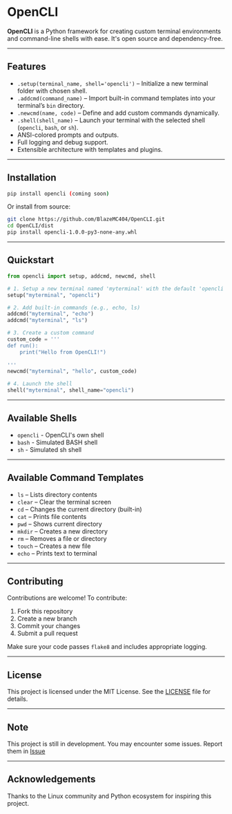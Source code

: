 # OpenCLI

**OpenCLI** is a Python framework for creating custom terminal environments and command-line shells with ease. It's open source and dependency-free.

---

## Features
- `.setup(terminal_name, shell='opencli')` – Initialize a new terminal folder with chosen shell.
- `.addcmd(command_name)` – Import built-in command templates into your terminal’s `bin` directory.
- `.newcmd(name, code)` – Define and add custom commands dynamically.
- `.shell(shell_name)` – Launch your terminal with the selected shell (`opencli`, `bash`, or `sh`).
- ANSI-colored prompts and outputs.
- Full logging and debug support.
- Extensible architecture with templates and plugins.

---

## Installation

```bash
pip install opencli (coming soon)
```

Or install from source:

```bash
git clone https://github.com/BlazeMC404/OpenCLI.git
cd OpenCLI/dist
pip install opencli-1.0.0-py3-none-any.whl
```

---

## Quickstart

```python
from opencli import setup, addcmd, newcmd, shell

# 1. Setup a new terminal named 'myterminal' with the default 'opencli' shell
setup("myterminal", "opencli")

# 2. Add built-in commands (e.g., echo, ls)
addcmd("myterminal", "echo")
addcmd("myterminal", "ls")

# 3. Create a custom command
custom_code = '''
def run():
    print("Hello from OpenCLI!")
    
'''
newcmd("myterminal", "hello", custom_code)

# 4. Launch the shell
shell("myterminal", shell_name="opencli")
```

---

## Available Shells

- `opencli` - OpenCLI's own shell
- `bash` - Simulated BASH shell
- `sh` - Simulated sh shell

---

## Available Command Templates

- `ls` – Lists directory contents
- `clear` – Clear the terminal screen
- `cd` – Changes the current directory (built-in)
- `cat` – Prints file contents
- `pwd` – Shows current directory
- `mkdir` – Creates a new directory
- `rm` – Removes a file or directory
- `touch` – Creates a new file
- `echo` – Prints text to terminal

---

## Contributing

Contributions are welcome! To contribute:

1. Fork this repository
2. Create a new branch
3. Commit your changes
4. Submit a pull request

Make sure your code passes `flake8` and includes appropriate logging.

---

## License

This project is licensed under the MIT License. See the [LICENSE](LICENSE) file for details.

---

## Note

This project is still in development. You may encounter some issues. Report them in [Issue](https://github.com/BlazeMC404/OpenCLI/issues)

---

## Acknowledgements

Thanks to the Linux community and Python ecosystem for inspiring this project.

